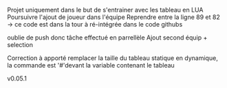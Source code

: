 Projet uniquement dans le but de s'entrainer avec les tableau en LUA
Poursuivre l'ajout de joueur dans l'équipe
Reprendre entre la ligne 89 et 82 -> ce code est dans la tour à ré-intégrée dans le code githubs

oublie de push donc tâche effectué en parrellèle 
Ajout second équip + selection 

Correction à apporté 
remplacer la taille du tableau statique en dynamique, la commande est '#'devant la variable contenant le tableau

v0.05.1